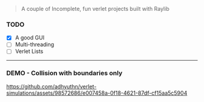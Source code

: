 > A couple of Incomplete, fun verlet projects built with Raylib

### TODO

- [x] A good GUI
- [ ] Multi-threading
- [ ] Verlet Lists

---

### DEMO - Collision with boundaries only

https://github.com/adhyuthn/verlet-simulations/assets/98572686/e007458a-0f18-4621-87df-cf15aa5c5904


